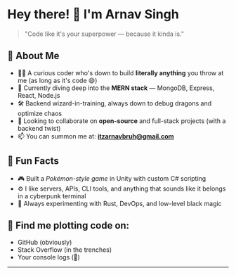 # Hey there! 👋 I'm Arnav Singh

> "Code like it's your superpower — because it kinda is."

## 🚀 About Me
- 👨‍💻 A curious coder who's down to build **literally anything** you throw at me (as long as it's code 😄)
- 🌱 Currently diving deep into the **MERN stack** — MongoDB, Express, React, Node.js
- 🛠️ Backend wizard-in-training, always down to debug dragons and optimize chaos
- 🤝 Looking to collaborate on **open-source** and full-stack projects (with a backend twist)
- 📫 You can summon me at: **itzarnavbruh@gmail.com**

## 🧩 Fun Facts
- 🎮 Built a *Pokémon-style game* in Unity with custom C# scripting
- ⚙️ I like servers, APIs, CLI tools, and anything that sounds like it belongs in a cyberpunk terminal
- 🧠 Always experimenting with Rust, DevOps, and low-level black magic

## 📍 Find me plotting code on:
- GitHub (obviously)
- Stack Overflow (in the trenches)
- Your console logs (👻)

---

<!---
itzarnavbro/itzarnavbro is a ✨ special ✨ repository because its `README.md` appears on your GitHub profile.
You can click the Preview link to take a look at your changes.
--->
